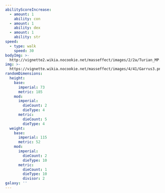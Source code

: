```yaml
---
abilityScoreIncrease:
  - amount: 1
    ability: con
  - amount: 1
    ability: dex
  - amount: 1
    ability: str
speed:
  - type: walk
    speed: 30
bodyImg: >-
  http://vignette2.wikia.nocookie.net/masseffect/images/2/2a/Turian_MP.png/revision/latest/scale-to-width-down/500
img: >-
  https://vignette.wikia.nocookie.net/masseffect/images/4/41/Garrus3.png/revision/latest/scale-to-width-down/640?cb=20090625020040
randomDimensions:
  height:
    base:
      imperial: 73
      metric: 185
    mod:
      imperial:
        dieCount: 2
        dieType: 4
      metric:
        dieCount: 5
        dieType: 4
  weight:
    base:
      imperial: 115
      metric: 52
    mod:
      imperial:
        dieCount: 2
        dieType: 10
      metric:
        dieCount: 1
        dieType: 10
        divisor: 2
galaxy: ''
---
```

